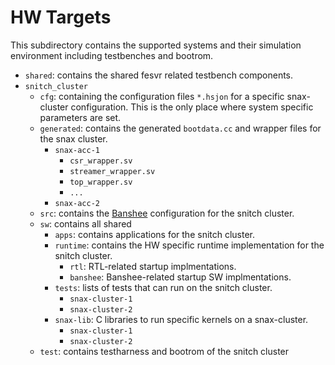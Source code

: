 # HW Targets

This subdirectory contains the supported systems and their simulation environment including testbenches and bootrom.

  - `shared`: contains the shared fesvr related testbench components.
  - `snitch_cluster`
    - `cfg`: containing the configuration files `*.hsjon` for a specific snax-cluster configuration. This is the only place where system specific parameters are set.
    - `generated`: contains the generated `bootdata.cc` and wrapper files for the snax cluster.
      - `snax-acc-1`
        - `csr_wrapper.sv`
        - `streamer_wrapper.sv`
        - `top_wrapper.sv`
        - `...`
      - `snax-acc-2`
    - `src`: contains the [Banshee](https://github.com/pulp-platform/banshee) configuration for the snitch cluster.
    - `sw`: contains all shared
      - `apps`: contains applications for the snitch cluster.
      - `runtime`: contains the HW specific runtime implementation for the snitch cluster.
        - `rtl`: RTL-related startup implmentations.
        - `banshee`: Banshee-related startup SW implmentations.
      - `tests`: lists of tests that can run on the snitch cluster.
        - `snax-cluster-1`
        - `snax-cluster-2`
      - `snax-lib`: C libraries to run specific kernels on a snax-cluster.
        - `snax-cluster-1`
        - `snax-cluster-2`
    - `test`: contains testharness and bootrom of the snitch cluster
